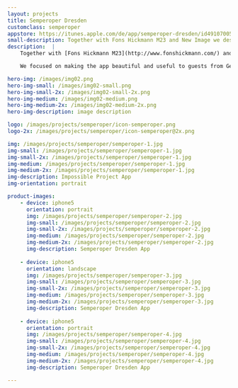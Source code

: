 ```yaml
---
layout: projects
title: Semperoper Dresden
customclass: semperoper
appstore: https://itunes.apple.com/de/app/semperoper-dresden/id491070054?mt=8
small-description: Together with Fons Hickmann M23 and New Image we designed and built the iPhone app for one of Germanys most famous opera houses, the Semperoper Dresden.
description:  |
    Together with [Fons Hickmann M23](http://www.fonshickmann.com/) and [New Image](http://www.n-image.de/) we designed and built the iPhone app for one of Germanys most famous opera houses, the [Semperoper Dresden](http://www.semperoper.de/).

    We focused on making the app beautiful and useful to guests from Germany and abroad. Complete offline support means you can download the app in your hotel's WiFi and see the opera schedule on the road – even without a German data plan. The app will also tell you if the show you are planning to attend is overlapping with one of your calendar events.

hero-img: /images/img02.png
hero-img-small: /images/img02-small.png
hero-img-small-2x: /images/img02-small-2x.png
hero-img-medium: /images/img02-medium.png
hero-img-medium-2x: /images/img02-medium-2x.png
hero-img-description: image description

logo: /images/projects/semperoper/icon-semperoper.png
logo-2x: /images/projects/semperoper/icon-semperoper@2x.png

img: /images/projects/semperoper/semperoper-1.jpg
img-small: /images/projects/semperoper/semperoper-1.jpg
img-small-2x: /images/projects/semperoper/semperoper-1.jpg
img-medium: /images/projects/semperoper/semperoper-1.jpg
img-medium-2x: /images/projects/semperoper/semperoper-1.jpg
img-description: Impossible Project App
img-orientation: portrait

product-images:
    - device: iphone5
      orientation: portrait
      img: /images/projects/semperoper/semperoper-2.jpg
      img-small: /images/projects/semperoper/semperoper-2.jpg
      img-small-2x: /images/projects/semperoper/semperoper-2.jpg
      img-medium: /images/projects/semperoper/semperoper-2.jpg
      img-medium-2x: /images/projects/semperoper/semperoper-2.jpg
      img-description: Semperoper Dresden App
    
    - device: iphone5
      orientation: landscape
      img: /images/projects/semperoper/semperoper-3.jpg
      img-small: /images/projects/semperoper/semperoper-3.jpg
      img-small-2x: /images/projects/semperoper/semperoper-3.jpg
      img-medium: /images/projects/semperoper/semperoper-3.jpg
      img-medium-2x: /images/projects/semperoper/semperoper-3.jpg
      img-description: Semperoper Dresden App
      
    - device: iphone5
      orientation: portrait
      img: /images/projects/semperoper/semperoper-4.jpg
      img-small: /images/projects/semperoper/semperoper-4.jpg
      img-small-2x: /images/projects/semperoper/semperoper-4.jpg
      img-medium: /images/projects/semperoper/semperoper-4.jpg
      img-medium-2x: /images/projects/semperoper/semperoper-4.jpg
      img-description: Semperoper Dresden App

---
```

